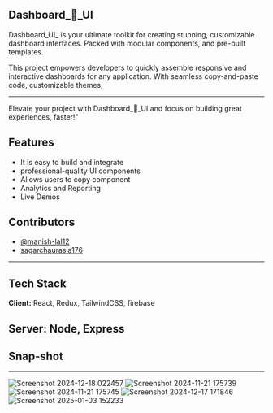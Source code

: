 ## Dashboard_🚀_UI


Dashboard_UI_ is your ultimate toolkit for creating stunning, customizable dashboard interfaces. Packed with modular components, and pre-built templates.


This project empowers developers to quickly assemble responsive and interactive dashboards for any application. With seamless copy-and-paste code, customizable themes, 

---

Elevate your project with Dashboard_🚀_UI and focus on building great experiences, faster!"
## Features 
- It is easy to build and integrate 
- professional-quality UI components 
- Allows users to copy component
- Analytics and Reporting
- Live Demos



## Contributors

- [@manish-lal12](https://github.com/manish-lal12)
- [sagarchaurasia176](https://github.com/sagarchaurasia176)
---
## Tech Stack

**Client:** React, Redux, TailwindCSS, firebase

**Server:** Node, Express
---

## Snap-shot
---
![Screenshot 2024-12-18 022457](https://github.com/user-attachments/assets/c4c51b3d-b9e8-478c-8f2f-ee8872295686)
![Screenshot 2024-11-21 175739](https://github.com/user-attachments/assets/73f54f74-38f4-4cac-887a-bf0a10343cb0)
![Screenshot 2024-11-21 175745](https://github.com/user-attachments/assets/57afdc0a-05a8-4c17-a549-6067a366ae11)
![Screenshot 2024-12-17 171846](https://github.com/user-attachments/assets/fb1464b9-ec9d-4703-9bdf-9be894841f5f)
![Screenshot 2025-01-03 152233](https://github.com/user-attachments/assets/d3551b4e-acf2-4f89-b335-dc390a4a9d80)
